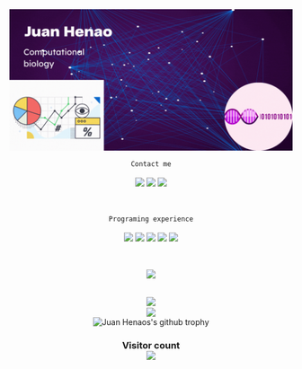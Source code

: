<img align="center" alt="Juan's banner"  src="https://github.com/jdhenaos/jdhenaos/blob/main/assets/Modern%20Minimal%20Technology%20Background%20Banner.gif" />


<!--

Original gifs extracted from:
https://www.devangthakkar.com/
https://dribbble.com/shots/14138307-Abstract-illustration-Statistic


**jdhenaos/jdhenaos** is a ✨ _special_ ✨ repository because its `README.md` (this file) appears on your GitHub profile.

Here are some ideas to get you started:

- 🔭 I’m currently working on ...
- 🌱 I’m currently learning ...
- 👯 I’m looking to collaborate on ...
- 🤔 I’m looking for help with ...
- 💬 Ask me about ...
- 📫 How to reach me: ...
- 😄 Pronouns: ...
- ⚡ Fun fact: ...
-->

<p align="center">
<code>Contact me</code><br><br>
<a href="https://www.linkedin.com/in/juan-david-henao-1714218b/"><img src="https://img.shields.io/badge/-Juan%20Henao-0077B5?style=flat&logo=Linkedin&logoColor=white"/></a>
<a href="mailto:juan.henao@helmholtz-muenchen.de"><img src="https://img.shields.io/badge/-juan.henao@helmholtzmuenchen.de-D14836?style=flat&logo=Gmail&logoColor=white"/></a>
<a href="https://twitter.com/JuanHenaoS"><img src="https://img.shields.io/badge/-@JuanHenaoS-informational?style=flat&logo=Twitter&logoColor=white"/></a>
</p><br>

<p align="center">
<code>Programing experience</code><br><br>
<a href="https://www.python.org/" title="Python"><img src="icons/python.png" /></a>
<a href="https://git-scm.com/" title="Git"><img src="icons/git.png" /></a>
<a href="https://www.docker.com/" title="Docker"><img src="icons/docker.png" /></a>
<a href="https://github.com/" title="GitHub"><img src="icons/github.png" /></a>
<a href="https://gitlab.com/" title="GitLab"><img src="icons/gitlab.png" /></a>
</p><br>

<p align="center">
   <img align="center" src="https://github-readme-stats.vercel.app/api/top-langs/?username=jdhenaos&theme=radical&line_height=10&hide_langs_below=1&layout=compact" />
</p>
<p align="center">
  <br>
 <img align="center"  src="https://github-readme-streak-stats.herokuapp.com/?user=jdhenaos&theme=blue-green" />
  <br>
<img align="center" src="https://github-readme-stats.vercel.app/api?username=jdhenaos&show_icons=true&theme=blue-green&line_height=21"/>
    <br>
<img align="center" src="https://github-profile-trophy.vercel.app/?username=jdhenaos&theme=dracula" alt="Juan Henaos's github trophy"/>

<h3 align="center"> 
  Visitor count <br>
  <img src="https://profile-counter.glitch.me/jdhenaos/count.svg" />
</h3>


